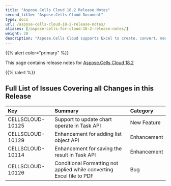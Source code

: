 ```yaml
---
title: "Aspose.Cells Cloud 18.2 Release Notes"
second_title: "Aspose.Cells Cloud Document"
type: docs
url: /aspose-cells-cloud-18-2-release-notes/
aliases: [/aspose-cells-for-cloud-18-2-release-notes/]
weight: 20
description: "Aspose.Cells Cloud supports Excel to create, convert, merge, split, protected, inner object operation, and so on."
---
```


{{% alert color="primary" %}} 

This page contains release notes for [Aspose.Cells Cloud 18.2](https://apireference.aspose.cloud/cells/)

{{% /alert %}} 
## **Full List of Issues Covering all Changes in this Release**

|**Key**|**Summary**|**Category**|
| :- | :- | :- |
|CELLSCLOUD-10125|Support to update chart operate in Task API|New Feature|
|CELLSCLOUD-10129|Enhancement for adding list object API|Enhancement|
|CELLSCLOUD-10114|Enhancement for saving the result in Task API|Enhancement|
|CELLSCLOUD-10126|Conditional Formatting not applied while converting Excel file to PDF|Bug|


